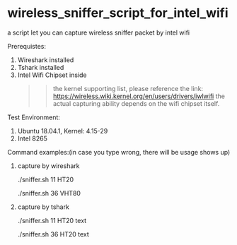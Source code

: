 # wireless_sniffer_script_for_intel_wifi
a script let you can capture wireless sniffer packet by intel wifi


Prerequistes:
  1) Wireshark installed
  2) Tshark installed
  3) Intel Wifi Chipset inside
     >> the kernel supporting list, please reference the link:
      https://wireless.wiki.kernel.org/en/users/drivers/iwlwifi
      the actual capturing ability depends on the wifi chipset itself.
      
Test Environment:
  1) Ubuntu 18.04.1, Kernel: 4.15-29
  2) Intel 8265
  
 Command examples:(in case you type wrong, there will be usage shows up)
 
1) capture by wireshark

   ./sniffer.sh 11 HT20

   ./sniffer.sh 36 VHT80
 
2) capture by tshark
 
   ./sniffer.sh 11 HT20 text


   ./sniffer.sh 36 HT20 text
 
